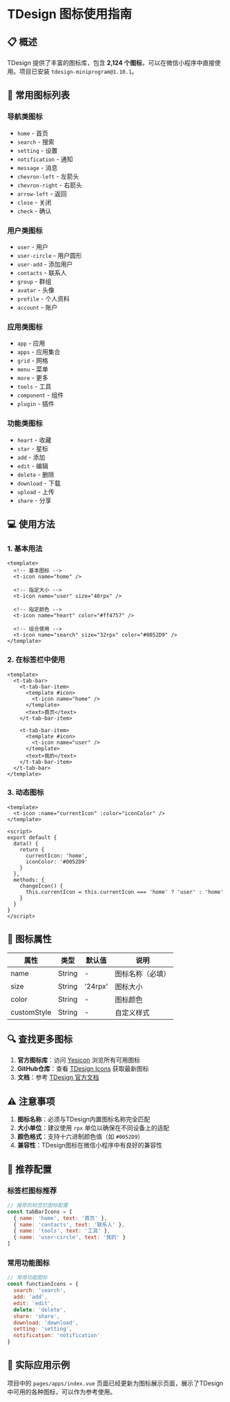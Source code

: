 # TDesign 图标使用指南

## 📋 概述

TDesign 提供了丰富的图标库，包含 **2,124 个图标**，可以在微信小程序中直接使用。项目已安装 `tdesign-miniprogram@1.10.1`。

## 🎯 常用图标列表

### 导航类图标
- `home` - 首页
- `search` - 搜索  
- `setting` - 设置
- `notification` - 通知
- `message` - 消息
- `chevron-left` - 左箭头
- `chevron-right` - 右箭头
- `arrow-left` - 返回
- `close` - 关闭
- `check` - 确认

### 用户类图标
- `user` - 用户
- `user-circle` - 用户圆形
- `user-add` - 添加用户
- `contacts` - 联系人
- `group` - 群组
- `avatar` - 头像
- `profile` - 个人资料
- `account` - 账户

### 应用类图标
- `app` - 应用
- `apps` - 应用集合
- `grid` - 网格
- `menu` - 菜单
- `more` - 更多
- `tools` - 工具
- `component` - 组件
- `plugin` - 插件

### 功能类图标
- `heart` - 收藏
- `star` - 星标
- `add` - 添加
- `edit` - 编辑
- `delete` - 删除
- `download` - 下载
- `upload` - 上传
- `share` - 分享

## 💻 使用方法

### 1. 基本用法
```vue
<template>
  <!-- 基本图标 -->
  <t-icon name="home" />
  
  <!-- 指定大小 -->
  <t-icon name="user" size="40rpx" />
  
  <!-- 指定颜色 -->
  <t-icon name="heart" color="#ff4757" />
  
  <!-- 组合使用 -->
  <t-icon name="search" size="32rpx" color="#0052D9" />
</template>
```

### 2. 在标签栏中使用
```vue
<template>
  <t-tab-bar>
    <t-tab-bar-item>
      <template #icon>
        <t-icon name="home" />
      </template>
      <text>首页</text>
    </t-tab-bar-item>
    
    <t-tab-bar-item>
      <template #icon>
        <t-icon name="user" />
      </template>
      <text>我的</text>
    </t-tab-bar-item>
  </t-tab-bar>
</template>
```

### 3. 动态图标
```vue
<template>
  <t-icon :name="currentIcon" :color="iconColor" />
</template>

<script>
export default {
  data() {
    return {
      currentIcon: 'home',
      iconColor: '#0052D9'
    }
  },
  methods: {
    changeIcon() {
      this.currentIcon = this.currentIcon === 'home' ? 'user' : 'home'
    }
  }
}
</script>
```

## 🎨 图标属性

| 属性 | 类型 | 默认值 | 说明 |
|------|------|--------|------|
| name | String | - | 图标名称（必填） |
| size | String | '24rpx' | 图标大小 |
| color | String | - | 图标颜色 |
| customStyle | String | - | 自定义样式 |

## 🔍 查找更多图标

1. **官方图标库**：访问 [Yesicon](https://yesicon.app/tdesign?lang=zh-hans) 浏览所有可用图标
2. **GitHub仓库**：查看 [TDesign Icons](https://github.com/Tencent/tdesign-icons) 获取最新图标
3. **文档**：参考 [TDesign 官方文档](https://tdesign.tencent.com/miniprogram/overview)

## ⚠️ 注意事项

1. **图标名称**：必须与TDesign内置图标名称完全匹配
2. **大小单位**：建议使用 `rpx` 单位以确保在不同设备上的适配
3. **颜色格式**：支持十六进制颜色值（如 `#0052D9`）
4. **兼容性**：TDesign图标在微信小程序中有良好的兼容性

## 🚀 推荐配置

### 标签栏图标推荐
```javascript
// 推荐的标签栏图标配置
const tabBarIcons = [
  { name: 'home', text: '首页' },
  { name: 'contacts', text: '联系人' },
  { name: 'tools', text: '工具' },
  { name: 'user-circle', text: '我的' }
]
```

### 常用功能图标
```javascript
// 常用功能图标
const functionIcons = {
  search: 'search',
  add: 'add',
  edit: 'edit',
  delete: 'delete',
  share: 'share',
  download: 'download',
  setting: 'setting',
  notification: 'notification'
}
```

## 📱 实际应用示例

项目中的 `pages/apps/index.vue` 页面已经更新为图标展示页面，展示了TDesign中可用的各种图标，可以作为参考使用。

